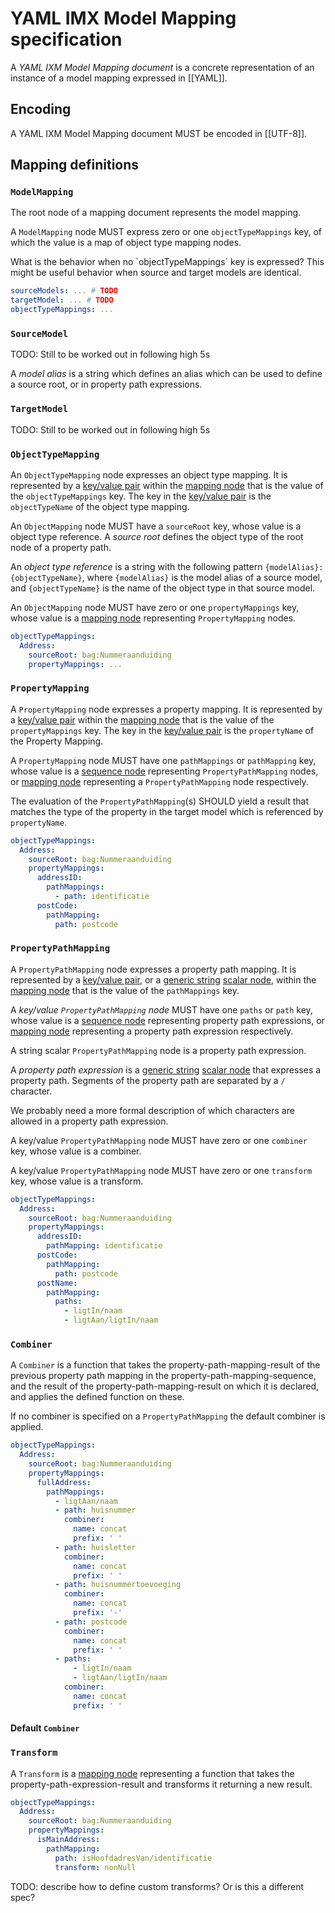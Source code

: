 # YAML IMX Model Mapping specification

A <dfn>YAML IXM Model Mapping document</dfn> is a concrete representation of an instance of a <a>model mapping</a> expressed in [[YAML]].

## Encoding

A <a>YAML IXM Model Mapping document</a> MUST be encoded in [[UTF-8]].

## Mapping definitions

### `ModelMapping`
The root node of a mapping document represents the <a>model mapping</a>.

A `ModelMapping` node MUST express zero or one `objectTypeMappings` key, of which the value is a map of <a>object type mapping</a> nodes.

<aside class="issue">
What is the behavior when no `objectTypeMappings` key is expressed? This might be useful behavior when source and target models are identical.
</aside>

<aside class="example" title="model mapping root node">

  ```yaml
  sourceModels: ... # TODO
  targetModel: ... # TODO
  objectTypeMappings: ...
  ```
</aside>

### `SourceModel`

<aside class="issue">TODO: Still to be worked out in following high 5s</aside>

A <dfn>model alias</dfn> is a string which defines an alias which can be used to define a <a>source root</a>, or in <a>property path expressions</a>.

### `TargetModel`

<aside class="issue">TODO: Still to be worked out in following high 5s</aside>

### `ObjectTypeMapping`

An `ObjectTypeMapping` node expresses an <a>object type mapping</a>. It is represented by a [key/value pair](https://yaml.org/spec/1.2.2/#mapping) within the [mapping node](https://yaml.org/spec/1.2.2/#mapping) that is the value of the `objectTypeMappings` key. The key in the [key/value pair](https://yaml.org/spec/1.2.2/#mapping) is the `objectTypeName` of the <a>object type mapping</a>.

An `ObjectMapping` node MUST have a `sourceRoot` key, whose value is a <a>object type reference</a>. A <dfn>source root</dfn> defines the object type of the root node of a <a>property path</a>.

An <dfn>object type reference</dfn> is a string with the following pattern `{modelAlias}:{objectTypeName}`, where `{modelAlias}` is the <a>model alias</a> of a source model, and `{objectTypeName}` is the name of the <a>object type</a> in that source model.

An `ObjectMapping` node MUST have zero or one `propertyMappings` key, whose value is a [mapping node](https://yaml.org/spec/1.2.2/#mapping) representing `PropertyMapping` nodes.

<aside class="example" title="object type mapping">

  ```yaml
  objectTypeMappings:
    Address:
      sourceRoot: bag:Nummeraanduiding
      propertyMappings: ...
  ```
</aside>

### `PropertyMapping`

A `PropertyMapping` node expresses a <a>property mapping</a>. It is represented by a [key/value pair](https://yaml.org/spec/1.2.2/#mapping) within the [mapping node](https://yaml.org/spec/1.2.2/#mapping) that is the value of the `propertyMappings` key. The key in the [key/value pair](https://yaml.org/spec/1.2.2/#mapping) is the `propertyName` of the <a>Property Mapping</a>.

A `PropertyMapping` node MUST have one `pathMappings` or `pathMapping` key, whose value is a [sequence node](https://yaml.org/spec/1.2.2/#sequence) representing `PropertyPathMapping` nodes, or [mapping node](https://yaml.org/spec/1.2.2/#mapping) representing a `PropertyPathMapping` node respectively.

The evaluation of the `PropertyPathMapping`(s) SHOULD yield a result that matches the type of the <a>property</a> in the target model which is referenced by `propertyName`.

<aside class="example" title="property mapping">

  ```yaml
  objectTypeMappings:
    Address:
      sourceRoot: bag:Nummeraanduiding
      propertyMappings:
        addressID:
          pathMappings:
            - path: identificatie
        postCode:
          pathMapping:
            path: postcode
  ```
</aside>

### `PropertyPathMapping`

A `PropertyPathMapping` node expresses a <a>property path mapping</a>. It is represented by a [key/value pair](https://yaml.org/spec/1.2.2/#mapping), or a [generic string](https://yaml.org/spec/1.2.2/#10113-generic-string) [scalar node](https://yaml.org/spec/1.2.2/#scalar), within the [mapping node](https://yaml.org/spec/1.2.2/#mapping) that is the value of the `pathMappings` key.

A <dfn>key/value `PropertyPathMapping` node</dfn> MUST have one `paths` or `path` key, whose value is a [sequence node](https://yaml.org/spec/1.2.2/#sequence) representing <a>property path expressions</a>, or [mapping node](https://yaml.org/spec/1.2.2/#mapping) representing a <a>property path expression</a> respectively.
 
A string scalar `PropertyPathMapping` node is a <a>property path expression</a>.

A <dfn data-lt="property path expressions">property path expression</dfn> is a [generic string](https://yaml.org/spec/1.2.2/#10113-generic-string) [scalar node](https://yaml.org/spec/1.2.2/#scalar) that expresses a <a>property path</a>. <a>Segments</a> of the <a>property path</a> are separated by a `/` character.

<aside class="issue">
We probably need a more formal description of which characters are allowed in a <a>property path expression</a>.
</aside>

A <a>key/value `PropertyPathMapping` node</a> MUST have zero or one `combiner` key, whose value is a <a>combiner</a>.


A <a>key/value `PropertyPathMapping` node</a> MUST have zero or one `transform` key, whose value is a <a>transform</a>.

<aside class="example" title="property path mapping">

  ```yaml
  objectTypeMappings:
    Address:
      sourceRoot: bag:Nummeraanduiding
      propertyMappings:
        addressID:
          pathMapping: identificatie
        postCode:
          pathMapping:
            path: postcode
        postName:
          pathMapping:
            paths:
              - ligtIn/naam
              - ligtAan/ligtIn/naam
  ```
</aside>

### `Combiner`

A `Combiner` is a function that takes the <a>property-path-mapping-result</a> of the previous <a>property path mapping</a> in the <a>property-path-mapping-sequence</a>, and the result of the <a>property-path-mapping-result</a> on which it is declared, and applies the defined function on these.

If no combiner is specified on a <a>`PropertyPathMapping`</a> the <a>default combiner</a> is applied.

<aside class="example" title="combiner">

  ```yaml
  objectTypeMappings:
    Address:
      sourceRoot: bag:Nummeraanduiding
      propertyMappings:
        fullAddress:
          pathMappings:
            - ligtAan/naam
            - path: huisnummer
              combiner:
                name: concat
                prefix: ' '
            - path: huisletter
              combiner:
                name: concat
                prefix: ' '
            - path: huisnummertoevoeging
              combiner:
                name: concat
                prefix: '-'
            - path: postcode
              combiner:
                name: concat
                prefix: ' '
            - paths:
                - ligtIn/naam
                - ligtAan/ligtIn/naam
              combiner:
                name: concat
                prefix: ' '
  ```
</aside>

#### Default `Combiner`

<!-- The default `combiner`takes
  1. takes the <a>property-path-mapping-result</a> of the previous <a>property path mapping</a> in the <a>property-path-mapping-sequence</a>, if it exists.<br> 
  If that <a>property-path-mapping-result</a> is non-null, then the combiner returns that value as the <a>property-mapping-result</a>
  2. if it doesn't exist, or is null, the combiner applies 1 -->

### `Transform`

A `Transform` is a [mapping node](https://yaml.org/spec/1.2.2/#mapping) representing a function that takes the <a>property-path-expression-result</a> and transforms it returning a new result.


<aside class="example" title="transform">

  ```yaml
  objectTypeMappings:
    Address:
      sourceRoot: bag:Nummeraanduiding
      propertyMappings:
        isMainAddress:
          pathMapping:
            path: isHoofdadresVan/identificatie
            transform: nonNull
  ```
</aside>

<aside class="issue">
TODO: describe how to define custom transforms? Or is this a different spec?
</aside>
